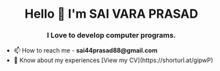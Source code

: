 
<h1 align="center"> Hello 👋 I'm SAI VARA PRASAD </h1>
<h3 align="center"> I Love to develop computer programs. </h3>


<ul>
  <li> 📫 How to reach me - <b>sai44prasad88@gmail.com</b></li>
  
  <li> 📄 Know about my experiences [View my CV](https://shorturl.at/gipwP) </li>
</ul>
